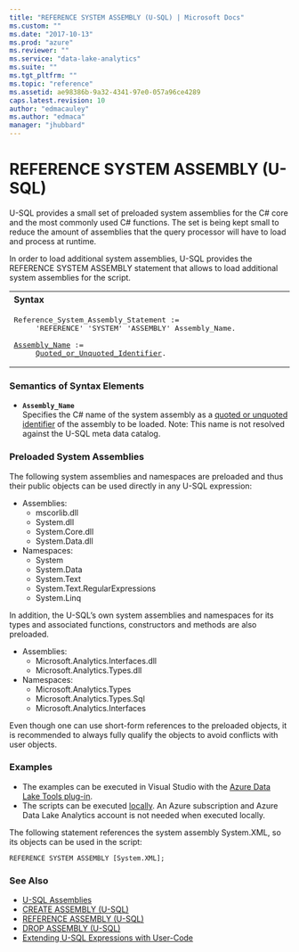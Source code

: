 ```yaml
---
title: "REFERENCE SYSTEM ASSEMBLY (U-SQL) | Microsoft Docs"
ms.custom: ""
ms.date: "2017-10-13"
ms.prod: "azure"
ms.reviewer: ""
ms.service: "data-lake-analytics"
ms.suite: ""
ms.tgt_pltfrm: ""
ms.topic: "reference"
ms.assetid: ae98386b-9a32-4341-97e0-057a96ce4289
caps.latest.revision: 10
author: "edmacauley"
ms.author: "edmaca"
manager: "jhubbard"
---
```

# REFERENCE SYSTEM ASSEMBLY (U-SQL)
U-SQL provides a small set of preloaded system assemblies for the C# core and the most commonly used C# functions. The set is being kept small to reduce the amount of assemblies that the query processor will have to load and process at runtime.  
  
In order to load additional system assemblies, U-SQL provides the REFERENCE SYSTEM ASSEMBLY statement that allows to load additional system assemblies for the script.  
  
<table><th align="left">Syntax</th><tr><td><pre>
Reference_System_Assembly_Statement :=                                                                   
     'REFERENCE' 'SYSTEM' 'ASSEMBLY' Assembly_Name.<br />
<a href="#ass_name">Assembly_Name</a> := 
     <a href="u-sql-identifiers.md">Quoted_or_Unquoted_Identifier</a>.
</pre></td></tr></table>
 
### Semantics of Syntax Elements  
-   <a name="ass_name"></a>**`Assembly_Name`**  
    Specifies the C# name of the system assembly as a [quoted or unquoted identifier](u-sql-identifiers.md) of the assembly to be loaded. Note: This name is not resolved against the U-SQL meta data catalog.   
  
### Preloaded System Assemblies  
The following system assemblies and namespaces are preloaded and thus their public objects can be used directly in any U-SQL expression:   
-   Assemblies:  
    - mscorlib.dll  
    - System.dll  
    - System.Core.dll  
    - System.Data.dll  
-   Namespaces:  
    - System  
    - System.Data  
    - System.Text  
    - System.Text.RegularExpressions  
    - System.Linq  
  
In addition, the U-SQL’s own system assemblies and namespaces for its types and associated functions, constructors and methods are also preloaded.   
  
-   Assemblies:  
    - Microsoft.Analytics.Interfaces.dll  
    - Microsoft.Analytics.Types.dll  
-   Namespaces:  
    - Microsoft.Analytics.Types  
    - Microsoft.Analytics.Types.Sql  
    - Microsoft.Analytics.Interfaces  
  
Even though one can use short-form references to the preloaded objects, it is recommended to always fully qualify the objects to avoid conflicts with user objects.  
  
### Examples
- The examples can be executed in Visual Studio with the [Azure Data Lake Tools plug-in](https://www.microsoft.com/download/details.aspx?id=49504).  
- The scripts can be executed [locally](https://docs.microsoft.com/azure/data-lake-analytics/data-lake-analytics-data-lake-tools-get-started#run-u-sql-locally).  An Azure subscription and Azure Data Lake Analytics account is not needed when executed locally.

The following statement references the system assembly System.XML, so its objects can be used in the script:  
```
REFERENCE SYSTEM ASSEMBLY [System.XML];  
```
  
### See Also
* [U-SQL Assemblies](u-sql-assemblies.md)
* [CREATE ASSEMBLY (U-SQL)](create-assembly-u-sql.md)  
* [REFERENCE ASSEMBLY (U-SQL)](reference-assembly-u-sql.md)  
* [DROP ASSEMBLY (U-SQL)](drop-assembly-u-sql.md)  
* [Extending U-SQL Expressions with User-Code](extending-u-sql-expressions-with-user-code.md)  
  
  

